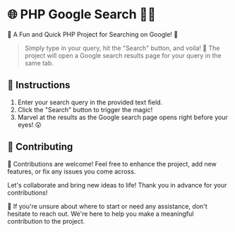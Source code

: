 # 🌐 PHP Google Search 🕵️‍♂️

🚀 A Fun and Quick PHP Project for Searching on Google! 🌟

> Simply type in your query, hit the "Search" button, and voila! 🎉 The project will open a Google search results page for your query in the same tab.


## 📝 Instructions
1. Enter your search query in the provided text field.
2. Click the "Search" button to trigger the magic!
3. Marvel at the results as the Google search page opens right before your eyes! 😮


## 🤝 Contributing

🎉 Contributions are welcome! Feel free to enhance the project, add new features, or fix any issues you come across. 

Let's collaborate and bring new ideas to life! Thank you in advance for your contributions!

🌟 If you're unsure about where to start or need any assistance, don't hesitate to reach out. We're here to help you make a meaningful contribution to the project. 
